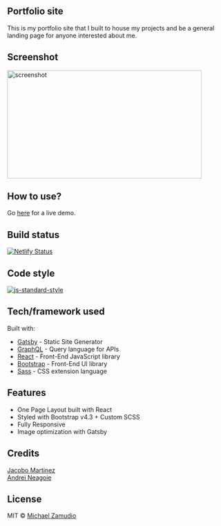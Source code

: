## Portfolio site
This is my portfolio site that I built to house my projects and be a general landing page for anyone interested about me.

## Screenshot
<img src="" alt="screenshot" width="450" height="250" />

## How to use?
Go [here](https://zamudio.netlify.app/) for a live demo.

## Build status
[![Netlify Status](https://api.netlify.com/api/v1/badges/0059f745-16a8-4f7f-a4af-8f0597f5ee34/deploy-status)](https://app.netlify.com/sites/zamudio/deploys)

## Code style
[![js-standard-style](https://img.shields.io/badge/code%20style-standard-brightgreen.svg?style=flat)](https://github.com/feross/standard)

## Tech/framework used
Built with:
- [Gatsby](https://www.gatsbyjs.org/) - Static Site Generator
- [GraphQL](https://graphql.org/) - Query language for APIs
- [React](https://es.reactjs.org/) - Front-End JavaScript library
- [Bootstrap](https://getbootstrap.com/docs/4.3/getting-started/introduction/) - Front-End UI library
- [Sass](https://sass-lang.com/documentation) - CSS extension language

## Features
- One Page Layout built with React
- Styled with Bootstrap v4.3 + Custom SCSS
- Fully Responsive
- Image optimization with Gatsby

## Credits
[Jacobo Martinez](https://github.com/cobidev)\
[Andrei Neagoie](https://github.com/aneagoie) 

## License
MIT © [Michael Zamudio](2020)
